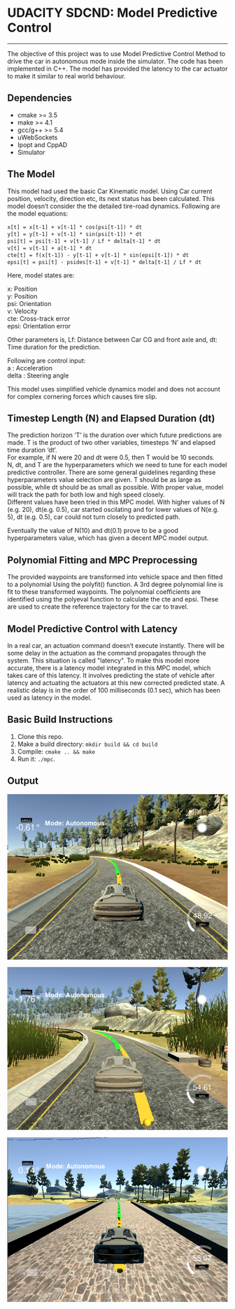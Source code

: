# UDACITY SDCND: Model Predictive Control
---
The objective of this project was to use Model Predictive Control Method to drive the car in autonomous mode inside the simulator. The code has been implemented in C++. The model has provided the latency to the car actuator to make it similar to real world behaviour.


## Dependencies

* cmake >= 3.5
* make >= 4.1
* gcc/g++ >= 5.4
* uWebSockets
* Ipopt and CppAD
* Simulator

## The Model
This model had used the basic Car Kinematic model. Using Car current position, velocity, direction etc, its next status has been calculated. This model doesn’t consider the the detailed tire-road dynamics. 
Following are the model equations:
```
x[t] = x[t-1] + v[t-1] * cos(psi[t-1]) * dt  
y[t] = y[t-1] + v[t-1] * sin(psi[t-1]) * dt  
psi[t] = psi[t-1] + v[t-1] / Lf * delta[t-1] * dt  
v[t] = v[t-1] + a[t-1] * dt  
cte[t] = f(x[t-1]) - y[t-1] + v[t-1] * sin(epsi[t-1]) * dt  
epsi[t] = psi[t] - psides[t-1] + v[t-1] * delta[t-1] / Lf * dt  
```

Here, model states are: 

x: Position  
y: Position   
psi: Orientation  
v: Velocity  
cte: Cross-track error  
epsi: Orientation error   

Other parameters is, Lf: Distance between Car CG and front axle and, dt:  Time duration for the prediction.

Following are control input:  
a : Acceleration  
delta : Steering angle   

This model uses simplified vehicle dynamics model and does not account for complex  cornering forces which causes tire slip.


## Timestep Length (N) and Elapsed Duration (dt)

The prediction horizon ‘T’ is the duration over which future predictions are made. T is the product of two other variables, timesteps ‘N’ and elapsed time duration ‘dt’.  
For example, if N were 20 and dt were 0.5, then T would be 10 seconds.  
N, dt, and T are the hyperparameters which we need to tune for each model predictive controller. There are some general guidelines regarding these hyperparameters value selection are given. T should be as large as possible, while dt should be as small as possible. With proper value, model will track the path for both low and high speed closely.   
Different values have been tried in this MPC model. With higher values of N (e.g. 20), dt(e.g. 0.5), car started oscilating and for lower values of N(e.g. 5), dt (e.g. 0.5), car could not turn closely to predicted path.

Eventually the value of N(10) and dt(0.1) prove to be a good hyperparameters value, which has given a decent MPC model output.


## Polynomial Fitting and MPC Preprocessing

The provided waypoints are transformed into vehicle space and then fitted to a polynomial Using the polyfit() function.  A 3rd degree polynomial line is fit to these transformed waypoints. The polynomial coefficients are identified using the polyeval function to calculate the cte and epsi. These are used to create the reference trajectory for the car to travel. 


## Model Predictive Control with Latency

In a real car, an actuation command doesn’t execute instantly. There will be some delay in the actuation as the command propagates through the system. This situation is called "latency".
To make this model more accurate, there is a latency model integrated in this MPC model, which takes care of this latency. It involves predicting the state of vehicle after latency and actuating the actuators at this new corrected predicted state.
A realistic delay is in the order of 100 milliseconds (0.1 sec), which has been used as latency in the model.

## Basic Build Instructions

1. Clone this repo.
2. Make a build directory: `mkdir build && cd build`
3. Compile: `cmake .. && make`
4. Run it: `./mpc`.




## Output

![](https://github.com/ermadhukar/SDCND_T2_P5_Model_Predictive_Control/blob/master/Img/T2P5_MPC.png)

![](https://github.com/ermadhukar/SDCND_T2_P5_Model_Predictive_Control/blob/master/Img/T2P5_MPC2.png)

![](https://github.com/ermadhukar/SDCND_T2_P5_Model_Predictive_Control/blob/master/Img/T2P5_MPC4.png)


